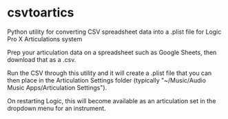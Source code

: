# csvtoartics
Python utility for converting CSV spreadsheet data into a .plist file for Logic Pro X Articulations system

Prep your articulation data on a spreadsheet such as Google Sheets, then download that as a .csv.

Run the CSV through this utility and it will create a .plist file that you can then place in the Articulation Settings folder (typically "~/Music/Audio Music Apps/Articulation Settings").

On restarting Logic, this will become available as an articulation set in the dropdown menu for an instrument.

